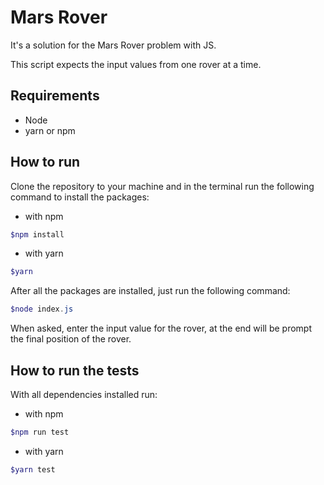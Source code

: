 # Mars Rover

It's a solution for the Mars Rover problem with JS.
 
This script expects the input values from one rover at a time.

## Requirements
- Node
- yarn or npm

## How to run
Clone the repository to your machine and in the terminal run the following command to install the packages:

- with npm
```Powershell
$npm install
```
- with yarn
```Powershell
$yarn
```

After all the packages are installed, just run the following command:

```Powershell
$node index.js
```

When asked, enter the input value for the rover, at the end will be prompt the final position of the rover.

## How to run the tests

With all dependencies installed run:

- with npm
```Powershell
$npm run test
```
- with yarn
```PowerShell
$yarn test
```